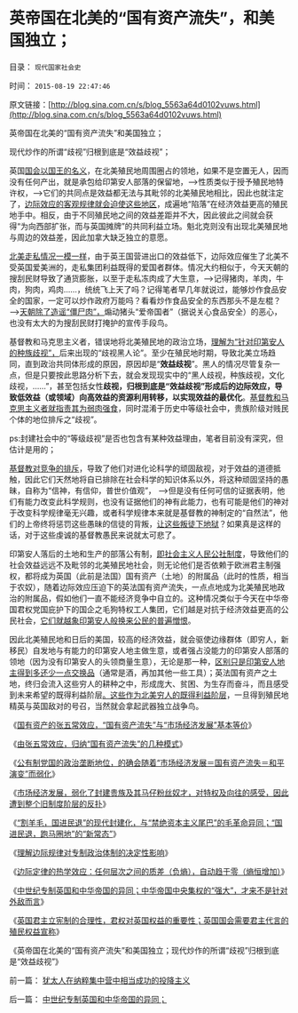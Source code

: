 # 英帝国在北美的“国有资产流失”，和美国独立；

目录： `现代国家社会史` 

时间： `2015-08-19 22:47:46` 

原文链接：[http://blog.sina.com.cn/s/blog_5563a64d0102vuws.html](http://blog.sina.com.cn/s/blog_5563a64d0102vuws.html)

英帝国在北美的“国有资产流失”和美国独立；

现代炒作的所谓“歧视”归根到底是“效益歧视”；

英国[国会以国王的名义](../../../2015/8/8/英国君主立宪制的合理性，君权对英国权益的重要性；.md)，在北美殖民地周围圈占的领地，如果不是空置无人，因而没有任何产出，就是承包给印第安人部落的保留地，——>性质类似于授予殖民地特许权，——>它们的共同点是效益都无法与其毗邻的北美殖民地相比，因此也就注定了，[边际效应的客观规律就会迫使这些地区](../../../2015/8/5/边际定律的热力学效应，左派用“效率”偷换了“效益”的要义.md)，成遍地“陷落”在经济效益更高的殖民地手中。相反，由于不同殖民地之间的效益差距并不大，因此彼此之间就会获得“为向西部扩张，而与英国摊牌”的共同利益立场。魁北克则没有出现北美殖民地与周边的效益差，因此加拿大缺乏独立的意愿。

[北美走私情况一模一样](../../../2015/4/19/北美殖民地的经济结构，独立者和爱国者的经济成分；.md)，由于英王国营进出口的效益低下，边际效应催生了北美不受英国爱美洲的，走私集团利益既得的爱国者群体。情况大约相似于，今天天朝的搜刮民财导致了通货膨胀，以至于走私冻肉成了大生意，——>记得猪肉，羊肉，牛肉，狗肉，鸡肉……，统统飞上天了吗？记得笔者早几年就说过，能够炒作食品安全的国家，一定可以炒作政府万能吗？看看炒作食品安全的东西那头不是左棍？——>[天朝除了造谣“僵尸肉”，](../../../2015/7/1/为什么说“僵尸肉”是央视炒作的假新闻？.md)煽动猪头“爱帝国者”（据说关心食品安全）的恶心，也没有太大的为搜刮民财打掩护的宣传手段鸟。

基督教和马克思主义者，错误地将北美殖民地的政治立场，[理解为“针对印第安人的种族歧视”，](../../../2015/5/10/妖魔化美国的全球左棍统一战线，是怎么结成的？.md)后来出现的“歧视黑人论”。至少在殖民地时期，导致北美立场趋同，直到政治共同体形成的原因，原因却是“**效益歧视**”。黑人的情况尽管复杂一点，但是只要按此思路分析下去，就会发现现实中的“黑人歧视，种族歧视，文化歧视，……”，甚至包括女性**歧视，归根到底是“效益歧视”形成后的边际效应，导致低效益（或领域）向高效益的资源利用转移，以实现效益的最优化**。[基督教和马克思主义者就指责其为弱肉强食](../../../2013/5/12/边际推进定律，物竞天择的丛林法则不是弱肉强食.md)，同时混淆于历史中等级社会中，贵族阶级对贱民个体的地位排斥之“歧视”。

ps:封建社会中的“等级歧视”是否也包含有某种效益理由，笔者目前没有深究，但估计是用的；

[基督教对竞争的排斥](../../../2015/6/28/基督教信仰在现实竞争下的土崩瓦解，四分五裂，百足之虫，死而未僵.md)，导致了他们对进化论科学的顽固敌视，对于效益的道德抵触，因此它们天然地将自已排除在社会科学的知识体系以外，将这种顽固坚持的愚昧，自称为“信神，有信仰，普世价值观”，
——>但是没有任何可信的证据表明，他们有能力改变此科学规则，也没有证据他们的神有此能力，也有可能是他们的神对于改变科学规律毫无兴趣，或者科学规律本来就是基督教的神制定的“自然法”，他们的上帝终将惩罚这些愚昧的信徒的背叛，[让这些叛徒下地狱](../../../2012/6/17/客观的民主，才值得奋斗；客观的革命，不允许主观的理由；.md)？如果真是这样的话，对于这些虔诚的基督教愚民来说就太可悲了。

印第安人落后的土地和生产的部落公有制，[即社会主义人民公社制度](../../../2010/1/19/原始人类社会具有公有制和私有制的双重性.md)，导致他们的社会效益远远不及毗邻的北美殖民地社会，则无论他们是否依赖于欧洲君主制强权，都将成为英国（此前是法国）国有资产（土地）的附属品（此时的性质，相当于农奴），随着边际效应压迫下的英法国有资产流失，一点点地成为北美殖民地政治的附属品，假如他们一直不能经济竞争中自立的。这种情况类似于今天在中华帝国君权党国庇护下的国企之毛狗特权工人集团，它们越是对抗于经济效益更高的公民社会，[它们就越象印第安人般换来公民的普遍憎恨](../../../2015/5/6/北美殖民者对“政府保护印第安人”的愤恨，培根起义；.md)。

因此北美殖民地和日后的美国，较高的经济效益，就会驱使边缘群体（即穷人，新移民）自发地与有能力的印第安人地主做生意，或者强占没能力的印第安人部落的领地（因为没有印第安人的头领商量生意），无论是那一种，[区别只是印第安人地主得到多还少一点交换品](../../../2015/6/26/为什么印第安人在和平贸易中，更大量地丧失土地？.md)（通常是酒，再加其他一些工具）；英法国有资产之土地，终归会流入这些穷人的耕种之中，形成庞大、贫困、为生存而奋斗，而且感受到未来希望的既得利益阶层[。这些作为北美穷人的既得利益阶层](../../../2009/2/28/与既得利益者合理妥协，就是争取和平.md)，一旦得到殖民地精英与英国敌对的号召，当然就会拿起武器独立战争鸟。

《[国有资产的张五常效应，“国有资产流失”与“市场经济发展”基本等价](../../../2015/7/30/国有资产的张五常效应，“国有资产流失”与“市场经济发展”基本等价；.md)》

《[由张五常效应，归纳“国有资产流失”的几种模式](../../../2015/7/31/由张五常效应，归纳“国有资产流失”的几种模式；.md)》

《[公有制党国的政治垄断地位，的确会随着“市场经济发展＝国有资产流失＝和平演变”而弱化](../../../2015/8/1/张五常效应解读“国有资产流失”是对“民生改善”的妒火中烧.md)》

《[市场经济发展，弱化了封建贵族及其马仔粉丝奴才，对特权及向往的感受，因此遭到整个旧制度阶层的反扑](../../../2015/8/2/“国有资产流失”从来不是经济学命题，政治正确导致国进民退.md)》

《[“割羊毛，国进民退”的现代封建化，与“禁绝资本主义尾巴”的毛革命异同；“国进民退，跑马圈地”的“新常态”](../../../2015/8/3/对“国有资产流失论”的肯定.md)》

《[理解边际规律对专制政治体制的决定性影响](../../../2015/8/4/理解边际规律，对专制政治体制的客观影响；.md)》

《[边际定律的热学效应：任何层次之间的质差（负熵），自动趋于零（熵恒增加）](../../../2015/8/5/边际定律的热力学效应，左派用“效率”偷换了“效益”的要义.md)》

《[中世纪专制英国和中华帝国的异同；中华帝国中央集权的“强大”，才来不是针对外敌而言](../../../2015/8/6/中世纪专制英国和中华帝国的异同；.md)》

《[英国君主立宪制的合理性，君权对英国权益的重要性；英国国会需要君主代言的殖民权益宣称](../../../2015/8/8/英国君主立宪制的合理性，君权对英国权益的重要性；.md)》

《英帝国在北美的“国有资产流失”和美国独立；现代炒作的所谓“歧视”归根到底是“效益歧视”》

前一篇： [犹太人在纳粹集中营中相当成功的投降主义](../../../2015/8/20/犹太人在纳粹集中营中相当成功的投降主义.md)

后一篇： [中世纪专制英国和中华帝国的异同；](../../../2015/8/6/中世纪专制英国和中华帝国的异同；.md)

